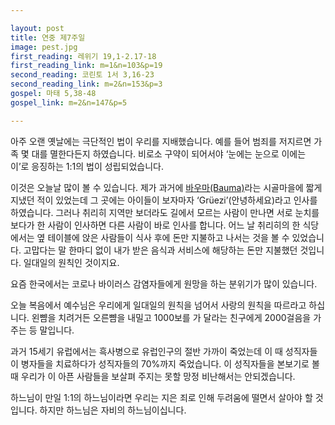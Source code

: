 ```yaml
---

layout: post
title: 연중 제7주일
image: pest.jpg
first_reading: 레위기 19,1-2.17-18 
first_reading_link: m=1&n=103&p=19
second_reading: 코린토 1서 3,16-23
second_reading_link: m=2&n=153&p=3
gospel: 마태 5,38-48
gospel_link: m=2&n=147&p=5

---
```


아주 오랜 옛날에는 극단적인 법이 우리를 지배했습니다. 예를 들어 범죄를 저지르면 가족 몇 대를 멸한다든지 하였습니다. 비로소 구약이 되어서야 ‘눈에는 눈으로 이에는 이’로 응징하는 1:1의 법이 성립되었습니다.

이것은 오늘날 많이 볼 수 있습니다. 제가 과거에 <a href="https://de.wikipedia.org/wiki/Bauma">바우마(Bauma)</a>라는 시골마을에 짧게 지냈던 적이 있었는데 그 곳에는 아이들이 보자마자 ‘Grüezi’(안녕하세요)라고 인사를 하였습니다. 그러나 취리히 지역만 보더라도 길에서 모르는 사람이 만나면 서로 눈치를 보다가 한 사람이 인사하면 다른 사람이 바로 인사를 합니다. 어느 날 취리히의 한 식당에서는 옆 테이블에 앉은 사람들이 식사 후에 돈만 지불하고 나서는 것을 볼 수 있었습니다. 고맙다는 말 한마디 없이 내가 받은 음식과 서비스에 해당하는 돈만 지불했던 것입니다. 일대일의 원칙인 것이지요.

요즘 한국에서는 코로나 바이러스 감염자들에게 원망을 하는 분위기가 많이 있습니다.

오늘 복음에서 예수님은 우리에게 일대일의 원칙을 넘어서 사랑의 원칙을 따르라고 하십니다. 왼뺨을 치려거든 오른뺨을 내밀고 1000보를 가 달라는 친구에게 2000걸음을 가주는 등 말입니다.

과거 15세기 유럽에서는 흑사병으로 유럽인구의 절반 가까이 죽었는데 이 때 성직자들이 병자들을 치료하다가 성직자들의 70%까지 죽었습니다. 이 성직자들을 본보기로 볼 때 우리가 이 아픈 사람들을 보살펴 주지는 못할 망정 비난해서는 안되겠습니다.

하느님이 만일 1:1의 하느님이라면 우리는 지은 죄로 인해 두려움에 떨면서 살아야 할 것입니다. 하지만 하느님은 자비의 하느님이십니다.
